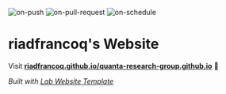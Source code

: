 
  ![on-push](../../actions/workflows/on-push.yaml/badge.svg)
  ![on-pull-request](../../actions/workflows/on-pull-request.yaml/badge.svg)
  ![on-schedule](../../actions/workflows/on-schedule.yaml/badge.svg)

  # riadfrancoq's Website

  Visit **[riadfrancoq.github.io/quanta-research-group.github.io](https://riadfrancoq.github.io/quanta-research-group.github.io)** 🚀

  _Built with [Lab Website Template](https://greene-lab.gitbook.io/lab-website-template-docs)_
